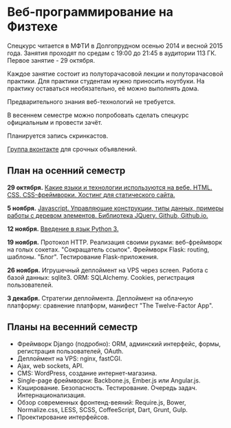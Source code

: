 Веб-программирование на Физтехе
===============

Спецкурс читается в МФТИ в Долгопрудном осенью 2014 и весной 2015 года. Занятия проходят по средам с 19:00 до 21:45 в аудитории 113 ГК. Первое занятие - 29 октября.

Каждое занятие состоит из полуторачасовой лекции и полуторачасовой практики. Для практики студентам нужно приносить ноутбуки. На практику оставаться необязательно, её можно выполнять дома.


Предварительного знания веб-технологий не требуется.

В весеннем семестре можно попробовать сделать спецкурс официальным и провести зачёт.

Планируется запись скринкастов.

[Группа вконтакте](https://vk.com/mipt_web) для срочных объявлений.


План на осенний семестр
----

**29 октября.** [Какие языки и технологии используются на вебе. HTML. CSS. CSS-фреймворки. Хостинг для статического сайта.](01-html-css)

**5 ноября.** [Javascript. Управляющие конструкции, типы данных, примеры работы с деревом элементов. Библиотека JQuery. Github, Github.io.](02-js)

**12 ноября.** [Введение в язык Python 3.](03-python)

**19 ноября.** Протокол HTTP. Реализация своими руками: веб-фреймворк на голых сокетах. "Сокращатель ссылок". Фреймворк Flask: routing, шаблоны. "Блог". Тестирование Flask-приложения.

**26 ноября.** Игрушечный деплоймент на VPS через screen. Работа с базой данных: sqlite3. ORM: SQLAlchemy. Cookies, регистрация пользователей.

**3 декабря.** Стратегии деплоймента. Деплоймент на облачную платформу: сравнение платформ, манифест "The Twelve-Factor App".


Планы на весенний семестр
-----

- Фреймворк Django (подробно): ORM, админский интерфейс, формы, регистрация пользователей, OAuth.
- Деплоймент на VPS: nginx, fastCGI.
- Ajax, web sockets, API.
- CMS: WordPress, создание интернет-магазина.
- Single-page фреймворки: Backbone.js, Ember.js или Angular.js.
- Кэширование. Безопасность. Тестирование. Очередь задач. Интернационализация.
- Обзор современных фронтенд-веяний: Require.js, Bower, Normalize.css, LESS, SCSS, CoffeeScript, Dart, Grunt, Gulp.
- Проектирование интерфейсов.
